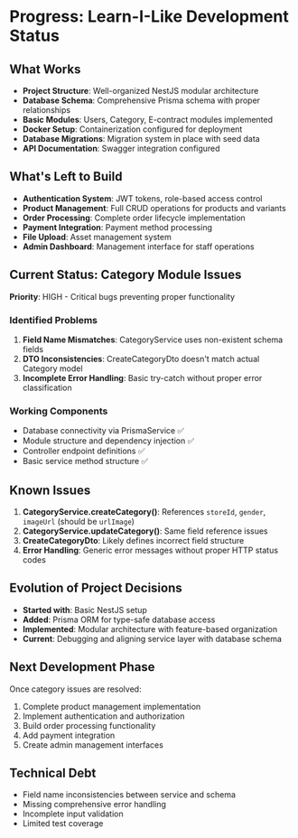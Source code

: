 # Progress: Learn-I-Like Development Status

## What Works

- **Project Structure**: Well-organized NestJS modular architecture
- **Database Schema**: Comprehensive Prisma schema with proper relationships
- **Basic Modules**: Users, Category, E-contract modules implemented
- **Docker Setup**: Containerization configured for deployment
- **Database Migrations**: Migration system in place with seed data
- **API Documentation**: Swagger integration configured

## What's Left to Build

- **Authentication System**: JWT tokens, role-based access control
- **Product Management**: Full CRUD operations for products and variants
- **Order Processing**: Complete order lifecycle implementation
- **Payment Integration**: Payment method processing
- **File Upload**: Asset management system
- **Admin Dashboard**: Management interface for staff operations

## Current Status: Category Module Issues

**Priority**: HIGH - Critical bugs preventing proper functionality

### Identified Problems

1. **Field Name Mismatches**: CategoryService uses non-existent schema fields
2. **DTO Inconsistencies**: CreateCategoryDto doesn't match actual Category model
3. **Incomplete Error Handling**: Basic try-catch without proper error classification

### Working Components

- Database connectivity via PrismaService ✅
- Module structure and dependency injection ✅
- Controller endpoint definitions ✅
- Basic service method structure ✅

## Known Issues

1. **CategoryService.createCategory()**: References `storeId`, `gender`, `imageUrl` (should be `urlImage`)
2. **CategoryService.updateCategory()**: Same field reference issues
3. **CreateCategoryDto**: Likely defines incorrect field structure
4. **Error Handling**: Generic error messages without proper HTTP status codes

## Evolution of Project Decisions

- **Started with**: Basic NestJS setup
- **Added**: Prisma ORM for type-safe database access
- **Implemented**: Modular architecture with feature-based organization
- **Current**: Debugging and aligning service layer with database schema

## Next Development Phase

Once category issues are resolved:

1. Complete product management implementation
2. Implement authentication and authorization
3. Build order processing functionality
4. Add payment integration
5. Create admin management interfaces

## Technical Debt

- Field name inconsistencies between service and schema
- Missing comprehensive error handling
- Incomplete input validation
- Limited test coverage
